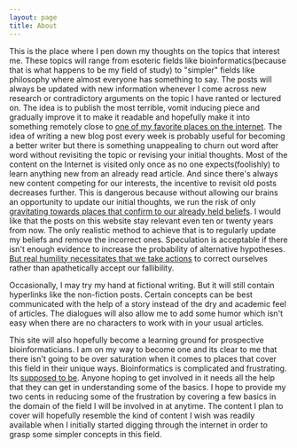 ```yaml
---
layout: page
title: About
---
```


This is the place where I pen down my thoughts on the topics that interest me. These topics will range from esoteric fields like bioinformatics(because that is what happens to be my field of study) to "simpler" fields like philosophy where almost everyone has something to say.  The posts will always be updated with new information whenever I come across new research or contradictory arguments on the topic I have ranted or lectured on.  The idea is to publish the most terrible, vomit inducing piece and gradually improve it to make it readable and hopefully make it into something remotely close to <u>[one of my favorite places on the internet](www.gwern.net)</u>. The idea of writing a new blog post every week is probably useful for becoming a better writer but there is something unappealing to churn out word after word without revisiting the topic or revising your initial thoughts. Most of the content on the Internet is visited only once as no one expects(foolishly) to learn anything new from an already read article. And since there's always new content competing for our interests, the incentive to revisit old posts decreases further. This is dangerous because without allowing our brains an opportunity to update our initial thoughts, we run the risk of only <u>[gravitating towards places that confirm to our already held beliefs](https://en.wikipedia.org/wiki/Confirmation_bias)</u>. I would like that the posts on this website stay relevant even ten or twenty years from now. The only realistic method to achieve that is to regularly update my beliefs and remove the incorrect ones. Speculation is acceptable if there isn't enough evidence to increase the probability of alternative hypotheses. <u>[But real humility necessitates that we take actions](http://lesswrong.com/lw/gq/the_proper_use_of_humility/)</u> to correct ourselves rather than apathetically accept our fallibility.

Occasionally, I may try my hand at fictional  writing. But it will still contain hyperlinks like the non-fiction posts. Certain concepts can be best communicated with the help of a story instead of the dry and academic feel of articles. The dialogues will also allow me to add some humor which isn't easy when there are no characters to work with in your usual articles. 

This site will also hopefully become a learning ground for prospective bioinformaticians. I am on my way to become one and its clear to me that there isn't going to be over saturation when it comes to places that cover this field in their unique ways. Bioinformatics is complicated and frustrating. Its <u>[supposed to be](http://xkcd.com/1605/)</u>. Anyone hoping to get involved in it needs all the help that they can get in understanding some of the basics. I hope to provide my two cents in reducing some of the frustration by covering a few basics in the domain of the field I will be involved in at anytime. The content I plan to cover will hopefully resemble the kind of content I wish was readily available when I initially started digging through the internet in order to grasp some simpler concepts in this field. 







